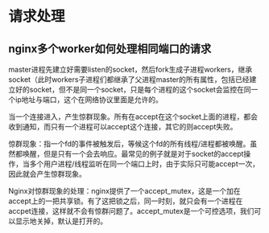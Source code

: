 # 请求处理

## nginx多个worker如何处理相同端口的请求

master进程先建立好需要listen的socket，然后fork生成子进程workers，继承socket（此时workers子进程们都继承了父进程master的所有属性，包括已经建立好的socket，但不是同一个socket，只是每个进程的这个socket会监控在同一个ip地址与端口，这个在网络协议里面是允许的。

当一个连接进入，产生惊群现象。所有在accept在这个socket上面的进程，都会收到通知，而只有一个进程可以accept这个连接，其它的则accept失败。

惊群现象：指一个fd的事件被触发后，等候这个fd的所有线程/进程都被唤醒。虽然都唤醒，但是只有一个会去响应。最常见的例子就是对于socket的accept操作，当多个用户进程/线程监听在同一个端口上时，由于实际只可能accept一次，因此就会产生惊群现象。

Nginx对惊群现象的处理：nginx提供了一个accept_mutex，这是一个加在accept上的一把共享锁。有了这把锁之后，同一时刻，就只会有一个进程在accpet连接，这样就不会有惊群问题了。accept_mutex是一个可控选项，我们可以显示地关掉，默认是打开的。


